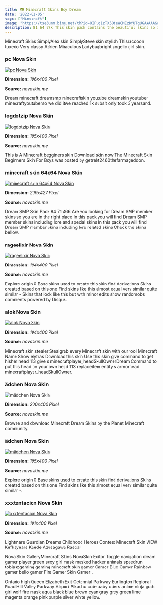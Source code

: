 ```yaml
---
title: 📷 Minecraft Skins Boy Dream
date: '2022-01-05'
tags: ["Minecraft"]
image: "https://tse3.mm.bing.net/th?id=OIP.q1zTX5OteWCMEzBYUTgUGAAAAA&amp;pid=15.1"
description: 81 64 77k This skin pack contains the beautiful skins so I invite you to step into a new era from fashion to urban outfits join this crazy squad full of ener
---
```




Minecraft Skins SimplyAlex skin SimplySteve skin stylish Thisraccoon tuxedo Very classy Adrien Miraculous Ladybugbright angelic girl skin.



### pc Nova Skin

[![pc  Nova Skin](https://lh3.googleusercontent.com/jfgx2ew30BcKHrxT9TXC_atJP9JZikMZYbmio8k3hYt7pZG6xv5WbZJMf_ZHGnU4kXPJyAtEfiC-51vVygahNVU=s400)](https://lh3.googleusercontent.com/jfgx2ew30BcKHrxT9TXC_atJP9JZikMZYbmio8k3hYt7pZG6xv5WbZJMf_ZHGnU4kXPJyAtEfiC-51vVygahNVU=s400)


**Dimension:** _196x400 Pixel_ 

**Source:** _novaskin.me_ 


Dream minecraft dreamsmp minecraftskin youtube dreamskin youtuber minecraftyoutuberso we did itwe reached 1k subsit only took 3 yearsand.


### logdotzip Nova Skin

[![logdotzip  Nova Skin](https://lh3.googleusercontent.com/ff4ZZdVeogNKz95dcjZy7rhtrW0BRpHDGG-hFGn5-ZiSdn45KufXAs-Cf0Tq1qGlv9EbuPTHLX0Fd8wrMKBpjg=s400)](https://lh3.googleusercontent.com/ff4ZZdVeogNKz95dcjZy7rhtrW0BRpHDGG-hFGn5-ZiSdn45KufXAs-Cf0Tq1qGlv9EbuPTHLX0Fd8wrMKBpjg=s400)


**Dimension:** _195x400 Pixel_ 

**Source:** _novaskin.me_ 


This is A Minecraft begginers skin Download skin now The Minecraft Skin Beginners Skin For Boys was posted by getrekt2460thefarmageddon.


### minecraft skin 64x64 Nova Skin

[![minecraft skin 64x64  Nova Skin](https://lh3.googleusercontent.com/d2Esv_m48zZoGpePucC9pIAlZGDe6hJENqnahyapxpj8QrGpe0NCwwagOH1KWtmZcbn29-aQ4qUCHNf8XYMB)](https://lh3.googleusercontent.com/d2Esv_m48zZoGpePucC9pIAlZGDe6hJENqnahyapxpj8QrGpe0NCwwagOH1KWtmZcbn29-aQ4qUCHNf8XYMB)


**Dimension:** _209x427 Pixel_ 

**Source:** _novaskin.me_ 


Dream SMP Skin Pack 84 71 466 Are you looking for Dream SMP member skins so you are in the right place In this pack you will find Dream SMP member skins including lore and special skins In this pack you will find Dream SMP member skins including lore related skins Check the skins bellow.


### rageelixir Nova Skin

[![rageelixir  Nova Skin](https://lh3.googleusercontent.com/vhwVfZOoK90_FXzyU0-zxYyLdIr8TC9ExahLUiTBiV6MGRvu9ufG08Ems_SC2M0KnVQl2Mxeg5xn-dwu-k9ayGlGn8R8iXWxgHmT=s400)](https://lh3.googleusercontent.com/vhwVfZOoK90_FXzyU0-zxYyLdIr8TC9ExahLUiTBiV6MGRvu9ufG08Ems_SC2M0KnVQl2Mxeg5xn-dwu-k9ayGlGn8R8iXWxgHmT=s400)


**Dimension:** _194x400 Pixel_ 

**Source:** _novaskin.me_ 


Explore origin 0 Base skins used to create this skin find derivations Skins created based on this one Find skins like this almost equal very similar quite similar - Skins that look like this but with minor edits show randomobs comments powered by Disqus.


### alok Nova Skin

[![alok  Nova Skin](https://lh3.googleusercontent.com/pvgB4L0QX1lV6fwf6cZoDgFEKg8Tbbv7I7RHs1Y6US8v0GmUyq3v728Ib206CspJevo6Dbg-QhNP3JRI_Dsz=s400)](https://lh3.googleusercontent.com/pvgB4L0QX1lV6fwf6cZoDgFEKg8Tbbv7I7RHs1Y6US8v0GmUyq3v728Ib206CspJevo6Dbg-QhNP3JRI_Dsz=s400)


**Dimension:** _194x400 Pixel_ 

**Source:** _novaskin.me_ 


Minecraft skin stealer Stealgrab every Minecraft skin with our tool Minecraft Name Show elytras Download this skin Use this skin give command to get hisher head 113 give s minecraftplayer_headSkullOwnerDream Command to put this head on your own head 113 replaceitem entity s armorhead minecraftplayer_headSkullOwner.


### ädchen Nova Skin

[![mädchen  Nova Skin](https://lh3.googleusercontent.com/XM6nvbKmCitFnwyxuesC7_mq8MMgivJlYYddRl9RkrFi2ADQo1n1BZlel-HSQ8e25mSVpDfMIDxtQd7fBaI22A=s400)](https://lh3.googleusercontent.com/XM6nvbKmCitFnwyxuesC7_mq8MMgivJlYYddRl9RkrFi2ADQo1n1BZlel-HSQ8e25mSVpDfMIDxtQd7fBaI22A=s400)


**Dimension:** _200x400 Pixel_ 

**Source:** _novaskin.me_ 


Browse and download Minecraft Dream Skins by the Planet Minecraft community.


### ädchen Nova Skin

[![mädchen  Nova Skin](https://lh3.googleusercontent.com/ffDL8Ck5JoSamPLMKWBsVRem-glvam7ZweKe2K_KeDbSC08S1PprurBeLWzbLf0lKuzQMXUnyQQogy_tHQlh644=s400)](https://lh3.googleusercontent.com/ffDL8Ck5JoSamPLMKWBsVRem-glvam7ZweKe2K_KeDbSC08S1PprurBeLWzbLf0lKuzQMXUnyQQogy_tHQlh644=s400)


**Dimension:** _195x400 Pixel_ 

**Source:** _novaskin.me_ 


Explore origin 0 Base skins used to create this skin find derivations Skins created based on this one Find skins like this almost equal very similar quite similar -.


### xxxtentacion Nova Skin

[![xxxtentacion  Nova Skin](https://lh3.googleusercontent.com/xwZxZhSLqVmQ-2XabYm_Yr20DqbYQ4LBOo8cACjlzHlJ-fL8eN4HFCPJjKtBDcjeglFzqikKha8L9SC1uJv9Ewc=s400)](https://lh3.googleusercontent.com/xwZxZhSLqVmQ-2XabYm_Yr20DqbYQ4LBOo8cACjlzHlJ-fL8eN4HFCPJjKtBDcjeglFzqikKha8L9SC1uJv9Ewc=s400)


**Dimension:** _191x400 Pixel_ 

**Source:** _novaskin.me_ 



Lightmare Guardian Dreams Childhood Heroes Contest Minecraft Skin VIEW Kefkayears Kaede Azusagawa Rascal.


Nova Skin GalleryMinecraft Skins NovaSkin Editor Toggle navigation dream gamer player green sexy girl mask masked hacker animals speedrun tobiaszgaming gaming minecraft skin gamer Gamer Blue Gamer Rainbow gamer bello gamer Fire Gamer Skin Gamer .


Ontario high Queen Elizabeth Exit Cetennial Parkway Burlington Regional Road Hill Valley Parkway Airport Pikachu cute baby otters anime ninja goth girl wolf fire mask aqua black blue brown cyan gray grey green lime magenta orange pink purple silver white yellow.





